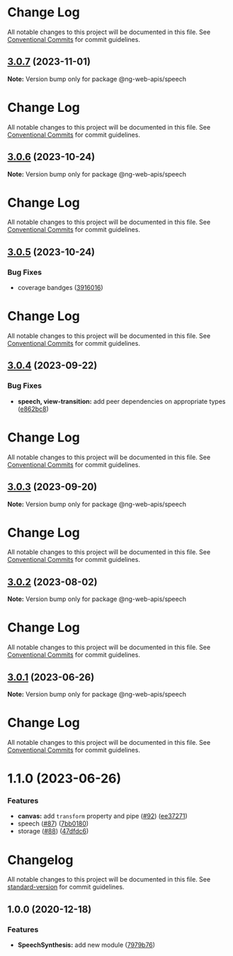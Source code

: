 # Change Log

All notable changes to this project will be documented in this file. See
[Conventional Commits](https://conventionalcommits.org) for commit guidelines.

## [3.0.7](https://github.com/taiga-family/ng-web-apis/compare/@ng-web-apis/speech@3.0.6...@ng-web-apis/speech@3.0.7) (2023-11-01)

**Note:** Version bump only for package @ng-web-apis/speech

# Change Log

All notable changes to this project will be documented in this file. See
[Conventional Commits](https://conventionalcommits.org) for commit guidelines.

## [3.0.6](https://github.com/taiga-family/ng-web-apis/compare/@ng-web-apis/speech@3.0.5...@ng-web-apis/speech@3.0.6) (2023-10-24)

**Note:** Version bump only for package @ng-web-apis/speech

# Change Log

All notable changes to this project will be documented in this file. See
[Conventional Commits](https://conventionalcommits.org) for commit guidelines.

## [3.0.5](https://github.com/taiga-family/ng-web-apis/compare/@ng-web-apis/speech@3.0.4...@ng-web-apis/speech@3.0.5) (2023-10-24)

### Bug Fixes

- coverage bandges
  ([3916016](https://github.com/taiga-family/ng-web-apis/commit/39160166d865b37da18aa6358de9966486046969))

# Change Log

All notable changes to this project will be documented in this file. See
[Conventional Commits](https://conventionalcommits.org) for commit guidelines.

## [3.0.4](https://github.com/taiga-family/ng-web-apis/compare/@ng-web-apis/speech@3.0.3...@ng-web-apis/speech@3.0.4) (2023-09-22)

### Bug Fixes

- **speech, view-transition:** add peer dependencies on appropriate types
  ([e862bc8](https://github.com/taiga-family/ng-web-apis/commit/e862bc861394946577232d19ffba553aa388a52e))

# Change Log

All notable changes to this project will be documented in this file. See
[Conventional Commits](https://conventionalcommits.org) for commit guidelines.

## [3.0.3](https://github.com/taiga-family/ng-web-apis/compare/@ng-web-apis/speech@3.0.2...@ng-web-apis/speech@3.0.3) (2023-09-20)

**Note:** Version bump only for package @ng-web-apis/speech

# Change Log

All notable changes to this project will be documented in this file. See
[Conventional Commits](https://conventionalcommits.org) for commit guidelines.

## [3.0.2](https://github.com/taiga-family/ng-web-apis/compare/@ng-web-apis/speech@3.0.1...@ng-web-apis/speech@3.0.2) (2023-08-02)

**Note:** Version bump only for package @ng-web-apis/speech

# Change Log

All notable changes to this project will be documented in this file. See
[Conventional Commits](https://conventionalcommits.org) for commit guidelines.

## [3.0.1](https://github.com/taiga-family/ng-web-apis/compare/@ng-web-apis/speech@3.0.0...@ng-web-apis/speech@3.0.1) (2023-06-26)

**Note:** Version bump only for package @ng-web-apis/speech

# Change Log

All notable changes to this project will be documented in this file. See
[Conventional Commits](https://conventionalcommits.org) for commit guidelines.

# 1.1.0 (2023-06-26)

### Features

- **canvas:** add `transform` property and pipe ([#92](https://github.com/taiga-family/ng-web-apis/issues/92))
  ([ee37271](https://github.com/taiga-family/ng-web-apis/commit/ee372716bbc5dd0734b474d12102fec1d5ec3321))
- speech ([#87](https://github.com/taiga-family/ng-web-apis/issues/87))
  ([7bb0180](https://github.com/taiga-family/ng-web-apis/commit/7bb0180941f3aa7ab179aa1d978cd6e0a7ec23ca))
- storage ([#88](https://github.com/taiga-family/ng-web-apis/issues/88))
  ([47dfdc6](https://github.com/taiga-family/ng-web-apis/commit/47dfdc6f6482ed42d852ce5b5ec07d2377aa3af3))

# Changelog

All notable changes to this project will be documented in this file. See
[standard-version](https://github.com/conventional-changelog/standard-version) for commit guidelines.

## 1.0.0 (2020-12-18)

### Features

- **SpeechSynthesis:** add new module
  ([7979b76](https://github.com/ng-web-apis/speech/commit/7979b76e099b7c594e19d0983ad388416d75e58b))
